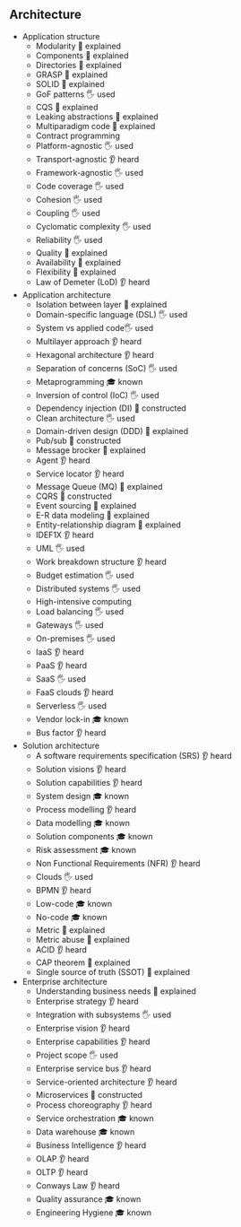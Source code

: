 ## Architecture

- Application structure
  - Modularity 🙋 explained
  - Components 🙋 explained
  - Directories 🙋 explained
  - GRASP 🙋 explained
  - SOLID 🙋 explained
  - GoF patterns 🖐️ used
  - CQS 🙋 explained
  - Leaking abstractions 🙋 explained
  - Multiparadigm code 🙋 explained
  - Contract programming 
  - Platform-agnostic 🖐️ used
  - Transport-agnostic 👂 heard
  - Framework-agnostic 🖐️ used
  - Code coverage 🖐️ used
  - Cohesion 🖐️ used
  - Coupling 🖐️ used
  - Cyclomatic complexity 🖐️ used
  - Reliability 🖐️ used
  - Quality 🙋 explained
  - Availability 🙋 explained
  - Flexibility 🙋 explained
  - Law of Demeter (LoD) 👂 heard
- Application architecture
  - Isolation between layer 🙋 explained
  - Domain-specific language (DSL) 🖐️ used
  - System vs applied code🖐️ used
  - Multilayer approach 👂 heard
  - Hexagonal architecture 👂 heard
  - Separation of concerns (SoC) 🖐️ used
  - Metaprogramming 🎓 known
  - Inversion of control (IoC) 🖐️ used
  - Dependency injection (DI) 🚀 constructed
  - Clean architecture 🖐️ used
  - Domain-driven design (DDD) 🙋 explained
  - Pub/sub 🚀 constructed
  - Message brocker 🙋 explained
  - Agent 👂 heard
  - Service locator 👂 heard
  - Message Queue (MQ) 🙋 explained
  - CQRS 🚀 constructed
  - Event sourcing 🙋 explained
  - E-R data modeling 🙋 explained
  - Entity-relationship diagram 🙋 explained
  - IDEF1X 👂 heard
  - UML 🖐️ used
  - Work breakdown structure 👂 heard
  - Budget estimation 🖐️ used
  - Distributed systems 🖐️ used
  - High-intensive computing
  - Load balancing 🖐️ used
  - Gateways 🖐️ used
  - On-premises 🖐️ used
  - IaaS 👂 heard
  - PaaS 👂 heard
  - SaaS 🖐️ used
  - FaaS clouds 👂 heard
  - Serverless 🖐️ used
  - Vendor lock-in 🎓 known
  - Bus factor 👂 heard
- Solution architecture
  - A software requirements specification (SRS) 👂 heard
  - Solution visions 👂 heard
  - Solution capabilities 👂 heard
  - System design 🎓 known
  - Process modelling 👂 heard
  - Data modelling 🎓 known
  - Solution components 🎓 known
  - Risk assessment 🎓 known
  - Non Functional Requirements (NFR) 👂 heard
  - Clouds 🖐️ used
  - BPMN 👂 heard
  - Low-code 🎓 known
  - No-code 🎓 known
  - Metric 🙋 explained
  - Metric abuse 🙋 explained
  - ACID 👂 heard
  - CAP theorem 🙋 explained
  - Single source of truth (SSOT) 🙋 explained
- Enterprise architecture
  - Understanding business needs 🙋 explained
  - Enterprise strategy 👂 heard
  - Integration with subsystems 🖐️ used
  - Enterprise vision 👂 heard
  - Enterprise capabilities 👂 heard
  - Project scope 🖐️ used
  - Enterprise service bus 👂 heard
  - Service-oriented architecture 👂 heard
  - Microservices 🚀 constructed
  - Process choreography 👂 heard
  - Service orchestration 🎓 known
  - Data warehouse 🎓 known
  - Business Intelligence 👂 heard
  - OLAP 👂 heard
  - OLTP 👂 heard
  - Conways Law 👂 heard
  - Quality assurance 🎓 known
  - Engineering Hygiene 🎓 known
